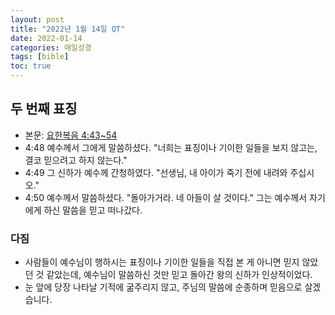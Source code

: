 ```yaml
---
layout: post
title: "2022년 1월 14일 QT"
date: 2022-01-14
categories: 매일성경
tags: [bible]
toc: true
---
```


## 두 번째 표징
- 본문: [요한복음 4:43~54](https://www.bskorea.or.kr/bible/korbibReadpage.php?version=SAENEW&book=jhn&chap=4&sec=43&cVersion=&fontSize=15px&fontWeight=normal#focus)
- 4:48 예수께서 그에게 말씀하셨다. "너희는 표징이나 기이한 일들을 보지 않고는, 결코 믿으려고 하지 않는다."
- 4:49 그 신하가 예수께 간청하였다. "선생님, 내 아이가 죽기 전에 내려와 주십시오."
- 4:50 예수께서 말씀하셨다. "돌아가거라. 네 아들이 살 것이다." 그는 예수께서 자기에게 하신 말씀을 믿고 떠나갔다. 

### 다짐
- 사람들이 예수님이 행하시는 표징이나 기이한 일들을 직접 본 게 아니면 믿지 않았던 것 같았는데,
  예수님이 말씀하신 것만 믿고 돌아간 왕의 신하가 인상적이었다.
- 눈 앞에 당장 나타날 기적에 굶주리지 않고, 주님의 말씀에 순종하며 믿음으로 살겠습니다.
